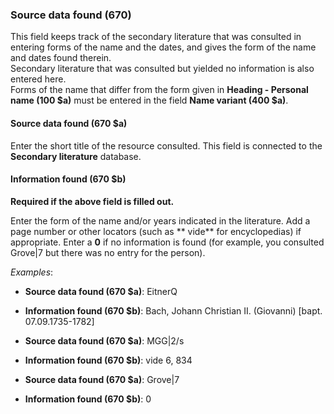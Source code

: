 ### Source data found (670)

This field keeps track of the secondary literature that was consulted in entering forms of the name and the dates, and gives the form of the name and dates found therein.  
Secondary literature that was consulted but yielded no information is also entered here.  
Forms of the name that differ from the form given in **Heading - Personal name (100 $a)** must be entered in the field **Name variant (400 $a)**.

#### Source data found (670 $a)

Enter the short title of the resource consulted. This field is connected to the **Secondary literature** database.

#### Information found (670 $b)

**Required if the above field is filled out.**

Enter the form of the name and/or years indicated in the literature. Add a page number or other locators (such as ** vide** for encyclopedias) if appropriate. Enter a **0** if no information is found (for example, you consulted Grove|7 but there was no entry for the person).

_Examples_:

- **Source data found (670 $a)**: EitnerQ
- **Information found (670 $b)**: Bach, Johann Christian II. (Giovanni) [bapt. 07.09.1735-1782]

- **Source data found (670 $a)**: MGG|2/s
- **Information found (670 $b)**: vide 6, 834

- **Source data found (670 $a)**: Grove|7
- **Information found (670 $b)**: 0
